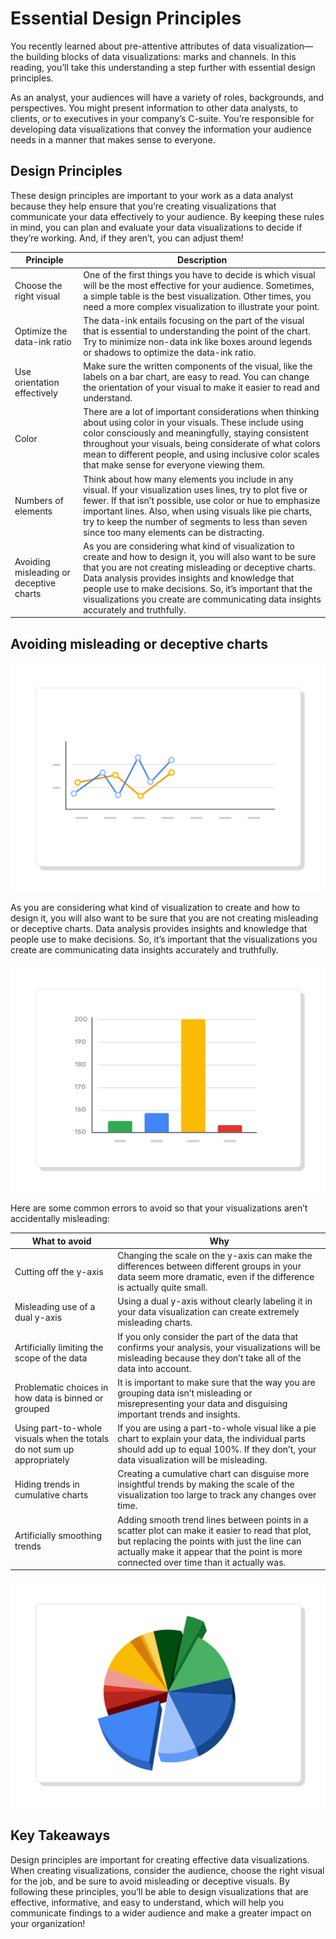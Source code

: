 # Essential Design Principles

You recently learned about pre-attentive attributes of data visualization—the building blocks of data visualizations: marks and channels. In this reading, you’ll take this understanding a step further with essential design principles.

As an analyst, your audiences will have a variety of roles, backgrounds, and perspectives. You might present information to other data analysts, to clients, or to executives in your company’s C-suite. You’re responsible for developing data visualizations that convey the information your audience needs in a manner that makes sense to everyone.

## Design Principles

These design principles are important to your work as a data analyst because they help ensure that you’re creating visualizations that communicate your data effectively to your audience. By keeping these rules in mind, you can plan and evaluate your data visualizations to decide if they’re working. And, if they aren’t, you can adjust them!

| Principle | Description |
|-----------|-------------|
| Choose the right visual| One of the first things you have to decide is which visual will be the most effective for your audience. Sometimes, a simple table is the best visualization. Other times, you need a more complex visualization to illustrate your point. |
| Optimize the data-ink ratio | The data-ink entails focusing on the part of the visual that is essential to understanding the point of the chart. Try to minimize non-data ink like boxes around legends or shadows to optimize the data-ink ratio. |
| Use orientation effectively | Make sure the written components of the visual, like the labels on a bar chart, are easy to read. You can change the orientation of your visual to make it easier to read and understand. |
| Color | There are a lot of important considerations when thinking about using color in your visuals. These include using color consciously and meaningfully, staying consistent throughout your visuals, being considerate of what colors mean to different people, and using inclusive color scales that make sense for everyone viewing them. |
| Numbers of elements | Think about how many elements you include in any visual. If your visualization uses lines, try to plot five or fewer. If that isn’t possible, use color or hue to emphasize important lines. Also, when using visuals like pie charts, try to keep the number of segments to less than seven since too many elements can be distracting. |
| Avoiding misleading or deceptive charts | As you are considering what kind of visualization to create and how to design it, you will also want to be sure that you are not creating misleading or deceptive charts. Data analysis provides insights and knowledge that people use to make decisions. So, it’s important that the visualizations you create are communicating data insights accurately and truthfully. |

## Avoiding misleading or deceptive charts

![x](./resources/img-1.png)

As you are considering what kind of visualization to create and how to design it, you will also want to be sure that you are not creating misleading or deceptive charts. Data analysis provides insights and knowledge that people use to make decisions. So, it’s important that the visualizations you create are communicating data insights accurately and truthfully. 

![x](./resources/img-2.png)

Here are some common errors to avoid so that your visualizations aren’t accidentally misleading:

| What to avoid | Why |
|----------------|-------|
| Cutting off the y-axis | Changing the scale on the y-axis can make the differences between different groups in your data seem more dramatic, even if the difference is actually quite small. |
| Misleading use of a dual y-axis | Using a dual y-axis without clearly labeling it in your data visualization can create extremely misleading charts. |
| Artificially limiting the scope of the data | If you only consider the part of the data that confirms your analysis, your visualizations will be misleading because they don’t take all of the data into account. |
| Problematic choices in how data is binned or grouped | It is important to make sure that the way you are grouping data isn’t misleading or misrepresenting your data and disguising important trends and insights. |
| Using part-to-whole visuals when the totals do not sum up appropriately | If you are using a part-to-whole visual like a pie chart to explain your data, the individual parts should add up to equal 100%. If they don’t, your data visualization will be misleading. |
| Hiding trends in cumulative charts | Creating a cumulative chart can disguise more insightful trends by making the scale of the visualization too large to track any changes over time. |
| Artificially smoothing trends | Adding smooth trend lines between points in a scatter plot can make it easier to read that plot, but replacing the points with just the line can actually make it appear that the point is more connected over time than it actually was. |

![x](./resources/img-3.png)

## Key Takeaways

Design principles are important for creating effective data visualizations. When creating visualizations, consider the audience, choose the right visual for the job, and be sure to avoid misleading or deceptive visuals. By following these principles, you’ll be able to design visualizations that are effective, informative, and easy to understand, which will help you communicate findings to a wider audience and make a greater impact on your organization!